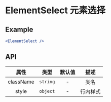 # ElementSelect 元素选择

## Example

```jsx
<ElementSelect />
```

## API

|   属性    |   类型   | 默认值 |   描述   |
|:---------:|:--------:|:------:|:--------:|
| className | `string` |   -    |   类名   |
|   style   | `object` |   -    | 行内样式 |

